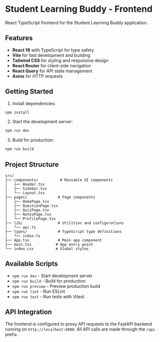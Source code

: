 # Student Learning Buddy - Frontend

React TypeScript frontend for the Student Learning Buddy application.

## Features

- **React 18** with TypeScript for type safety
- **Vite** for fast development and building
- **Tailwind CSS** for styling and responsive design
- **React Router** for client-side navigation
- **React Query** for API state management
- **Axios** for HTTP requests

## Getting Started

1. Install dependencies:
```bash
npm install
```

2. Start the development server:
```bash
npm run dev
```

3. Build for production:
```bash
npm run build
```

## Project Structure

```
src/
├── components/          # Reusable UI components
│   ├── Header.tsx
│   ├── Sidebar.tsx
│   └── Layout.tsx
├── pages/              # Page components
│   ├── HomePage.tsx
│   ├── QuestionPage.tsx
│   ├── QuizPage.tsx
│   ├── NotesPage.tsx
│   └── ProfilePage.tsx
├── lib/                # Utilities and configurations
│   └── api.ts
├── types/              # TypeScript type definitions
│   └── index.ts
├── App.tsx             # Main app component
├── main.tsx           # App entry point
└── index.css          # Global styles
```

## Available Scripts

- `npm run dev` - Start development server
- `npm run build` - Build for production
- `npm run preview` - Preview production build
- `npm run lint` - Run ESLint
- `npm run test` - Run tests with Vitest

## API Integration

The frontend is configured to proxy API requests to the FastAPI backend running on `http://localhost:8000`. All API calls are made through the `/api` prefix.